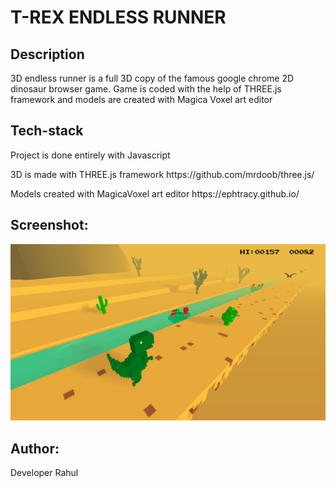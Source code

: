 # T-REX ENDLESS RUNNER

## Description

<p> 3D endless runner is a full 3D copy of the famous google chrome 2D dinosaur browser game. Game is coded with the help of THREE.js framework and models are created with Magica Voxel art editor</p>

## Tech-stack

<p> Project is done entirely with Javascript </p>
<p> 3D is made with THREE.js framework https://github.com/mrdoob/three.js/ </p>
<p> Models created with MagicaVoxel art editor https://ephtracy.github.io/ </p>


## Screenshot:

![Image of TREX GAME](./trex.png)

## Author:

Developer Rahul
